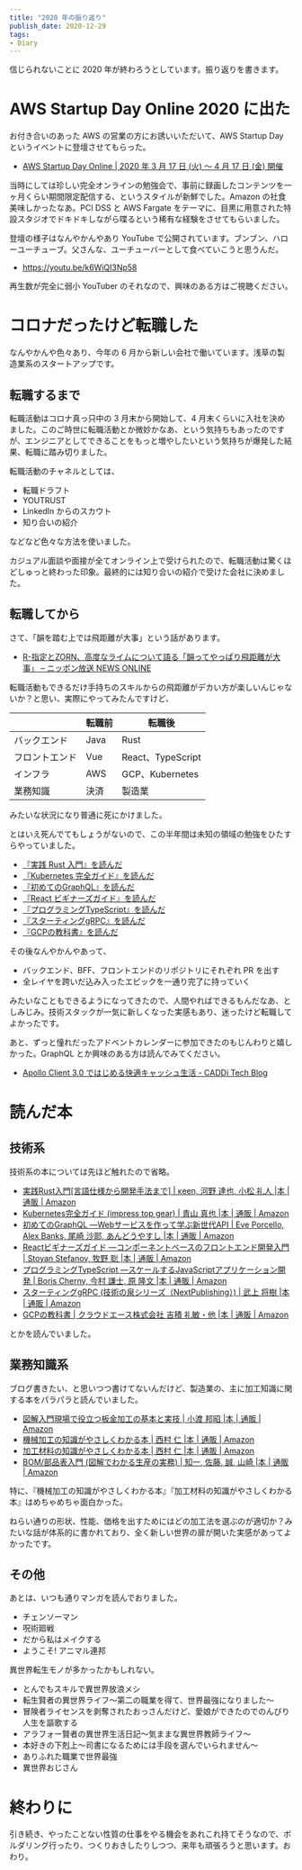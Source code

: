 ```yaml
---
title: "2020 年の振り返り"
publish_date: 2020-12-29
tags:
- Diary
---
```


信じられないことに 2020 年が終わろうとしています。振り返りを書きます。

# AWS Startup Day Online 2020 に出た

お付き合いのあった AWS の営業の方にお誘いいただいて、AWS Startup Day というイベントに登壇させてもらった。

- [AWS Startup Day Online | 2020 年 3 月 17 日 (火) 〜 4 月 17 日 (金) 開催](https://aws.amazon.com/jp/startup-day/tokyo/)

当時にしては珍しい完全オンラインの勉強会で、事前に録画したコンテンツを一ヶ月くらい期間限定配信する、というスタイルが新鮮でした。Amazon
の社食美味しかったなあ。PCI DSS と AWS Fargate
をテーマに、目黒に用意された特設スタジオでドキドキしながら喋るという稀有な経験をさせてもらいました。

登壇の様子はなんやかんやあり YouTube で公開されています。ブンブン、ハローユーチューブ。父さんな、ユーチューバーとして食べていこうと思うんだ。

- https://youtu.be/k6WiQI3Np58

再生数が完全に弱小 YouTuber のそれなので、興味のある方はご視聴ください。

# コロナだったけど転職した

なんやかんや色々あり、今年の 6 月から新しい会社で働いています。浅草の製造業系のスタートアップです。

## 転職するまで

転職活動はコロナ真っ只中の 3 月末から開始して、4
月末くらいに入社を決めました。このご時世に転職活動とか微妙かなあ、という気持ちもあったのですが、エンジニアとしてできることをもっと増やしたいという気持ちが爆発した結果、転職に踏み切りました。

転職活動のチャネルとしては、

- 転職ドラフト
- YOUTRUST
- LinkedIn からのスカウト
- 知り合いの紹介

などなど色々な方法を使いました。

カジュアル面談や面接が全てオンライン上で受けられたので、転職活動は驚くほどしゅっと終わった印象。最終的には知り合いの紹介で受けた会社に決めました。

## 転職してから

さて、「韻を踏む上では飛距離が大事」という話があります。

- [R-指定とZORN、高度なライムについて語る「韻ってやっぱり飛距離が大事」 – ニッポン放送 NEWS ONLINE](https://news.1242.com/article/209776)

転職活動もできるだけ手持ちのスキルからの飛距離がデカい方が楽しいんじゃないか？と思い、実際にやってみたんですけど、

|         | 転職前  | 転職後              |
| ------- | ---- | ---------------- |
| バックエンド  | Java | Rust             |
| フロントエンド | Vue  | React、TypeScript |
| インフラ    | AWS  | GCP、Kubernetes   |
| 業務知識    | 決済   | 製造業              |

みたいな状況になり普通に死にかけました。

とはいえ死んでてもしょうがないので、この半年間は未知の領域の勉強をひたすらやっていました。

- [『実践 Rust 入門』を読んだ](/2020/05/1590105600)
- [『Kubernetes 完全ガイド』を読んだ](/2020/05/1590883200)
- [『初めてのGraphQL』を読んだ](/2020/06/1592092800)
- [『React ビギナーズガイド』を読んだ](/2020/06/1592611200)
- [『プログラミングTypeScript』を読んだ](/2020/07/1593907200)
- [『スターティングgRPC』を読んだ](/2020/07/1595548800)
- [『GCPの教科書』を読んだ](/2020/08/1597104000)

その後なんやかんやあって、

- バックエンド、BFF、フロントエンドのリポジトリにそれぞれ PR を出す
- 全レイヤを跨いだ込み入ったエピックを一通り完了に持っていく

みたいなこともできるようになってきたので、人間やればできるもんだなあ、としみじみ。技術スタックが一気に新しくなった実感もあり、迷ったけど転職してよかったです。

あと、ずっと憧れだったアドベントカレンダーに参加できたのもじんわりと嬉しかった。GraphQL とか興味のある方は読んでみてください。

- [Apollo Client 3.0 ではじめる快適キャッシュ生活 - CADDi Tech Blog](https://caddi.tech/archives/2195)

# 読んだ本

## 技術系

技術系の本については先ほど触れたので省略。

- [実践Rust入門[言語仕様から開発手法まで] | κeen, 河野 達也, 小松 礼人 |本 | 通販 | Amazon](https://www.amazon.co.jp/dp/4297105594/)
- [Kubernetes完全ガイド (impress top gear) | 青山 真也 |本 | 通販 | Amazon](https://www.amazon.co.jp/dp/4295004804/)
- [初めてのGraphQL ―Webサービスを作って学ぶ新世代API | Eve Porcello, Alex Banks, 尾崎 沙耶, あんどうやすし |本 | 通販 | Amazon](https://www.amazon.co.jp/dp/487311893X)
- [Reactビギナーズガイド ―コンポーネントベースのフロントエンド開発入門 | Stoyan Stefanov, 牧野 聡 |本 | 通販 | Amazon](https://www.amazon.co.jp/dp/4873117887)
- [プログラミングTypeScript ―スケールするJavaScriptアプリケーション開発 | Boris Cherny, 今村 謙士, 原 隆文 |本 | 通販 | Amazon](https://www.amazon.co.jp/dp/4873119049)
- [スターティングgRPC (技術の泉シリーズ（NextPublishing）) | 武上 将樹 |本 | 通販 | Amazon](https://www.amazon.co.jp/dp/4844378457/)
- [GCPの教科書 | クラウドエース株式会社 吉積 礼敏・他 |本 | 通販 | Amazon](https://www.amazon.co.jp/dp/4865941959/)

とかを読んでいました。

## 業務知識系

ブログ書きたい、と思いつつ書けてないんだけど、製造業の、主に加工知識に関する本をパラパラと読んでいました。

- [図解入門現場で役立つ板金加工の基本と実技 | 小渡 邦昭 |本 | 通販 | Amazon](https://www.amazon.co.jp/dp/4798046353/)
- [機械加工の知識がやさしくわかる本 | 西村 仁 |本 | 通販 | Amazon](https://www.amazon.co.jp/dp/4820759353/)
- [加工材料の知識がやさしくわかる本 | 西村 仁 |本 | 通販 | Amazon](https://www.amazon.co.jp/dp/4820748483/)
- [BOM/部品表入門 (図解でわかる生産の実務) | 知一, 佐藤, 誠, 山崎 |本 | 通販 | Amazon](https://www.amazon.co.jp/dp/482074268X)

特に、『機械加工の知識がやさしくわかる本』『加工材料の知識がやさしくわかる本』はめちゃめちゃ面白かった。

ねらい通りの形状、性能、価格を出すためにはどの加工法を選ぶのが適切か？みたいな話が体系的に書かれており、全く新しい世界の扉が開いた実感があってよかったです。

## その他

あとは、いつも通りマンガを読んでおりました。

- チェンソーマン
- 呪術廻戦
- だから私はメイクする
- ようこそ! アニマル連邦

異世界転生モノが多かったかもしれない。

- とんでもスキルで異世界放浪メシ
- 転生賢者の異世界ライフ～第二の職業を得て、世界最強になりました～
- 冒険者ライセンスを剥奪されたおっさんだけど、愛娘ができたのでのんびり人生を謳歌する
- アラフォー賢者の異世界生活日記～気ままな異世界教師ライフ～
- 本好きの下剋上～司書になるためには手段を選んでいられません～
- ありふれた職業で世界最強
- 異世界おじさん

# 終わりに

引き続き、やったことない性質の仕事をやる機会をあれこれ持てそうなので、ボルダリング行ったり、つくりおきしたりしつつ、来年も頑張ろうと思います。おわり。

